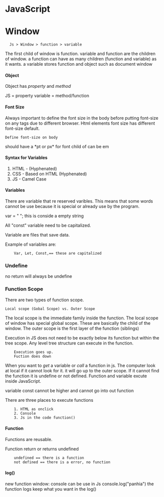 # JavaScript

# Window

      Js > Window > function > variable 

The first child of window is function.
 variable and function are the children of window. 
a function can have as many children (function and variable) as it wants. 
a variable stores function and object such as document window



#### Object

Object has *property* and *method*

JS = property variable = method/function

#### Font Size

Always important to define the font size in the body before putting font-size on any tags due to different browser. Html elements font size has different font-size default. 

    Define font-size on body

<body> should have a *pt or px* for font
child of <body> can be em

#### Syntax for Variables
1. HTML - (Hyphenated)
2. CSS - Based on HTML (Hyphenated)
3. JS - Camel Case

#### Variables

There are variable that re reserved varibles. This means that some words cannot be use because it is special or already use by the program. 

var = " ";  this is conside a empty string

All "const" variable need to be capitalized. 

Variable are files that save data. 

Example of variables are: 

        Var, Let, Const,== these are capitalized

### Undefine

no return will always be undefine

### Function Scope

There are two types of function scope. 
        
    Local scope (Gobal Scope) vs. Outer Scope

        
The local scope is the immediate family inside the function. The local scope of window has special global scope. These are basically the child of the window.
The outer scope is the first layer of the function (siblings)

Execution in JS does not need to be exactly below its function but within the tree scope. 
Any level tree structure can execute in the function. 

        Execution goes up.
        Fuction does down

When you want to *get* a variable or *call* a function in js. The computer look at local if it cannot look for it. it will go up to the outer scope. If it cannot find the function it is undefine or not defined. 
        Function and variable excute inside JavaScript.

variable const cannot be higher and cannot go into out function


There are three places to execute functions

        1. HTML as onclick
        2. Console
        3. Js in the code function()



#### Function
Functions are reusable. 

Function return or returns undefined

        undefined == there is a function
        not defined == there is a error, no function



#### log()

new function window: console can be use in Js
console.log("panhia")
the function logs keep what you want in the log()



